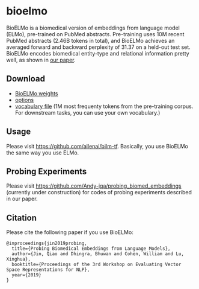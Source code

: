 # bioelmo
BioELMo is a biomedical version of embeddings from language model (ELMo), pre-trained on PubMed abstracts. Pre-training uses 10M recent PubMed abstracts (2.46B tokens in total), and BioELMo achieves an averaged forward and backward perplexity of 31.37 on a held-out test set. BioELMo encodes biomedical entity-type and relational information pretty well, as shown in [our paper](https://arxiv.org/abs/1904.02181).

## Download
- [BioELMo weights](https://drive.google.com/file/d/1CHRd5YQrt3ys64WfJkJR1KX72-2CaT4I/view?usp=sharing)
- [options](https://drive.google.com/file/d/19sLZ1NhUtD_bMgTstSRWoVDx6Vm-T8Qt/view?usp=sharing)
- [vocabulary file](https://drive.google.com/file/d/15cXEVoRhUQ9oBnHVFP3nx6GQozczgxgP/view?usp=sharing) (1M most frequenty tokens from the pre-training corpus. For downstream tasks, you can use your own vocabulary.)

## Usage
Please visit https://github.com/allenai/bilm-tf. Basically, you use BioELMo the same way you use ELMo.

## Probing Experiments
Please visit https://github.com/Andy-jqa/probing_biomed_embeddings (currently under construction) for codes of probing experiments described in our paper.

## Citation
Please cite the following paper if you use BioELMo:
```
@inproceedings{jin2019probing,
  title={Probing Biomedical Embeddings from Language Models},
  author={Jin, Qiao and Dhingra, Bhuwan and Cohen, William and Lu, Xinghua},
  booktitle={Proceedings of the 3rd Workshop on Evaluating Vector Space Representations for NLP},
  year={2019}
}
```

